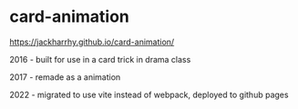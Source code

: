 # card-animation

https://jackharrhy.github.io/card-animation/

2016 - built for use in a card trick in drama class

2017 - remade as a animation

2022 - migrated to use vite instead of webpack, deployed to github pages

